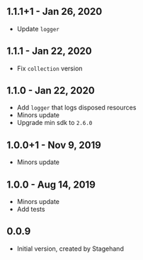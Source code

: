 ## 1.1.1+1 - Jan 26, 2020

- Update `logger`

## 1.1.1 - Jan 22, 2020

- Fix `collection` version

## 1.1.0 - Jan 22, 2020

- Add `logger` that logs disposed resources
- Minors update
- Upgrade min sdk to `2.6.0`

## 1.0.0+1 - Nov 9, 2019

- Minors update

## 1.0.0 - Aug 14, 2019

- Minors update
- Add tests

## 0.0.9

- Initial version, created by Stagehand
